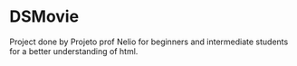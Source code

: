 # DSMovie
Project done by Projeto prof Nelio for beginners and intermediate students for a better understanding of html.
